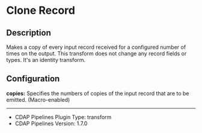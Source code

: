 # Clone Record


Description
-----------
Makes a copy of every input record received for a configured number of times on the output. 
This transform does not change any record fields or types. It's an identity transform.


Configuration
-------------
**copies:** Specifies the numbers of copies of the input record that are to be emitted. (Macro-enabled)

---
- CDAP Pipelines Plugin Type: transform
- CDAP Pipelines Version: 1.7.0
